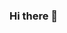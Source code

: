 ### Hi there 👋

<!--
**AimeeWen1992/AimeeWen1992** is a ✨ _special_ ✨ repository because its `README.md` (this file) appears on your GitHub profile.

- 🔭 8 years experiences of Radiologist
- 🌱 I’m currently learning C, C++, HTML, SQL
- 👯 I’m looking to collaborate on medical mix IT
- 🤔 I’m looking for help with co-op or internship
- 📫 How to reach me: https://www.linkedin.com/in/rongyuan-wen/
-->
